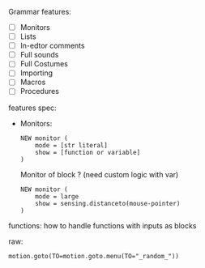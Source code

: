 Grammar features:
  - [ ] Monitors
  - [ ] Lists
  - [ ] In-edtor comments
  - [ ] Full sounds
  - [ ] Full Costumes
  - [ ] Importing
  - [ ] Macros
  - [ ] Procedures 

features spec:
  - Monitors:
    ```
    NEW monitor (
        mode = [str literal]
        show = [function or variable]
    )
    ```
    Monitor of block ? (need custom logic with var)
    ```
    NEW monitor (
        mode = large
        show = sensing.distanceto(mouse-pointer)
    )
    ```

functions:
how to handle functions with inputs as blocks

raw:
```
motion.goto(TO=motion.goto.menu(TO="_random_"))
```


    
